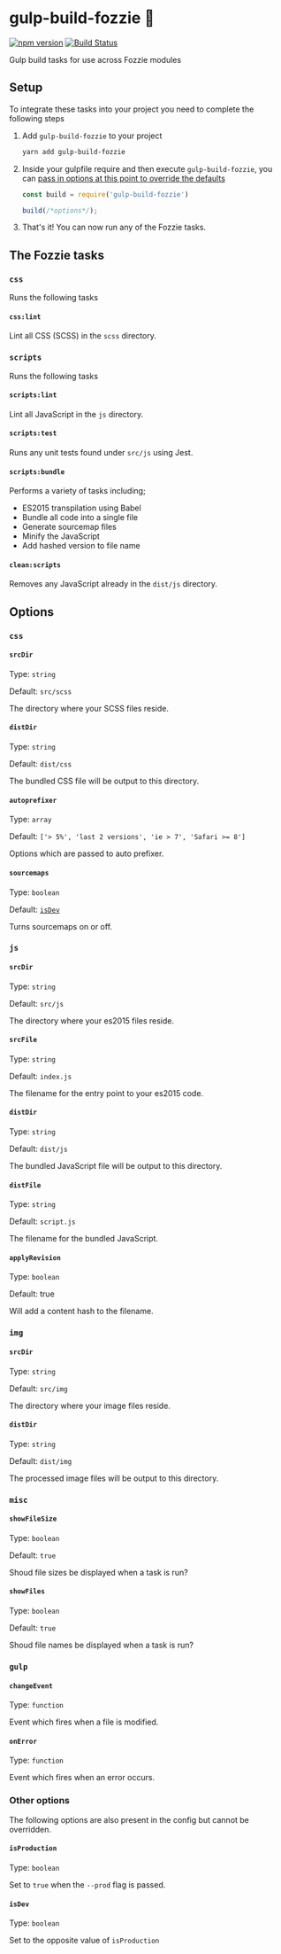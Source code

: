 # gulp-build-fozzie :bear:

[![npm version](https://badge.fury.io/js/gulp-build-fozzie.svg)](https://badge.fury.io/js/gulp-build-fozzie)
[![Build Status](https://travis-ci.com/justeat/gulp-build-fozzie.svg?token=dcwzUq7CHTHZqWbdRCbR&branch=master)](https://travis-ci.com/justeat/gulp-build-fozzie)

Gulp build tasks for use across Fozzie modules


## Setup

To integrate these tasks into your project you need to complete the following steps

1. Add `gulp-build-fozzie` to your project

    ```bash
    yarn add gulp-build-fozzie
    ```

1. Inside your gulpfile require and then execute `gulp-build-fozzie`, you can [pass in options at this point to override the defaults](#options)

    ```js
    const build = require('gulp-build-fozzie')

    build(/*options*/);
    ```

1. That's it! You can now run any of the Fozzie tasks.


## The Fozzie tasks

### `css`

Runs the following tasks

#### `css:lint`

Lint all CSS (SCSS) in the `scss` directory.

### `scripts`

Runs the following tasks

#### `scripts:lint`

Lint all JavaScript in the `js` directory.

#### `scripts:test`

Runs any unit tests found under `src/js` using Jest.

#### `scripts:bundle`

Performs a variety of tasks including;

- ES2015 transpilation using Babel
- Bundle all code into a single file
- Generate sourcemap files
- Minify the JavaScript
- Add hashed version to file name

#### `clean:scripts`

Removes any JavaScript already in the `dist/js` directory.


## Options

### `css`

#### `srcDir`

Type: `string`

Default: `src/scss`

The directory where your SCSS files reside.

#### `distDir`

Type: `string`

Default: `dist/css`

The bundled CSS file will be output to this directory.

#### `autoprefixer`

Type: `array`

Default: `['> 5%', 'last 2 versions', 'ie > 7', 'Safari >= 8']`

Options which are passed to auto prefixer.

#### `sourcemaps`

Type: `boolean`

Default: [`isDev`](#other-options)

Turns sourcemaps on or off.

### `js`

#### `srcDir`

Type: `string`

Default: `src/js`

The directory where your es2015 files reside.

#### `srcFile`

Type: `string`

Default: `index.js`

The filename for the entry point to your es2015 code.

#### `distDir`

Type: `string`

Default: `dist/js`

The bundled JavaScript file will be output to this directory.

#### `distFile`

Type: `string`

Default: `script.js`

The filename for the bundled JavaScript.

#### `applyRevision`

Type: `boolean`

Default: true

Will add a content hash to the filename.

### `img`

#### `srcDir`

Type: `string`

Default: `src/img`

The directory where your image files reside.

#### `distDir`

Type: `string`

Default: `dist/img`

The processed image files will be output to this directory.

### `misc`

#### `showFileSize`

Type: `boolean`

Default: `true`

Shoud file sizes be displayed when a task is run?

#### `showFiles`

Type: `boolean`

Default: `true`

Shoud file names be displayed when a task is run?

### `gulp`

#### `changeEvent`

Type: `function`

Event which fires when a file is modified.

#### `onError`

Type: `function`

Event which fires when an error occurs.

### Other options

The following options are also present in the config but cannot be overridden.

#### `isProduction`

Type: `boolean`

Set to `true` when the `--prod` flag is passed.

#### `isDev`

Type: `boolean`

Set to the opposite value of `isProduction`
